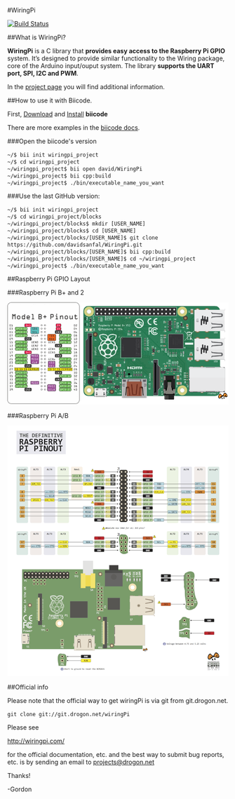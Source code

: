 #WiringPi


[![Build Status](https://webapi.biicode.com/v1/badges/david/david/WiringPi/master)](https://www.biicode.com/david/WiringPi)

##What is WiringPi?

**WiringPi** is a C library that **provides easy access to the Raspberry Pi GPIO** system. It’s designed to provide similar functionality to the Wiring package, core of the Arduino input/ouput system. The library **supports the UART port, SPI, I2C and PWM**.

In the [project page](http://wiringpi.com/reference/) you will find additional information.

##How to use it with Biicode.

First, [Download](https://www.biicode.com/downloads) and [Install](http://docs.biicode.com/c++/installation.html) **biicode**

There are more examples in the [biicode docs](http://docs.biicode.com/raspberrypi/examples/wiringpi.html).

###Open the biicode's version

	~/$ bii init wiringpi_project
    ~/$ cd wiringpi_project
    ~/wiringpi_project$ bii open david/WiringPi
    ~/wiringpi_project$ bii cpp:build
    ~/wiringpi_project$ ./bin/executable_name_you_want

###Use the last GitHub version:

	~/$ bii init wiringpi_project
    ~/$ cd wiringpi_project/blocks
    ~/wiringpi_project/blocks$ mkdir [USER_NAME]
    ~/wiringpi_project/blocks$ cd [USER_NAME]
    ~/wiringpi_project/blocks/[USER_NAME]$ git clone https://github.com/davidsanfal/WiringPi.git
    ~/wiringpi_project/blocks/[USER_NAME]$ bii cpp:build
    ~/wiringpi_project/blocks/[USER_NAME]$ cd ~/wiringpi_project
    ~/wiringpi_project$ ./bin/executable_name_you_want

##Raspberry Pi GPIO Layout

###Raspberry Pi B+ and 2

![](pins/rpi2.png)

###Raspberry Pi A/B

![](pins/rpi.png)

##Official info

Please note that the official way to get wiringPi is via git from git.drogon.net.

	git clone git://git.drogon.net/wiringPi

Please see

http://wiringpi.com/

for the official documentation, etc. and the best way to submit bug reports, etc.
is by sending an email to projects@drogon.net

Thanks!

-Gordon
